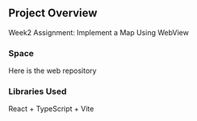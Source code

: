 ## Project Overview
Week2 Assignment: Implement a Map Using WebView

### Space
Here is the web repository

### Libraries Used
React + TypeScript + Vite